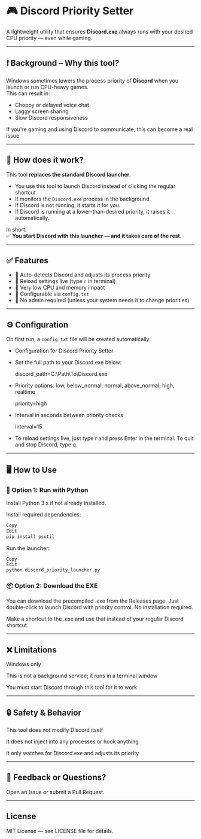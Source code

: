 # 🎮 Discord Priority Setter

A lightweight utility that ensures **Discord.exe** always runs with your desired CPU priority — even while gaming.

---

## ❗ Background – Why this tool?

Windows sometimes lowers the process priority of **Discord** when you launch or run CPU-heavy games.  
This can result in:

- Choppy or delayed voice chat
- Laggy screen sharing
- Slow Discord responsiveness

If you're gaming and using Discord to communicate, this can become a real issue.

---

## 🚀 How does it work?

This tool **replaces the standard Discord launcher**.

- You use this tool to launch Discord instead of clicking the regular shortcut.
- It monitors the `Discord.exe` process in the background.
- If Discord is not running, it starts it for you.
- If Discord is running at a lower-than-desired priority, it raises it automatically.

In short:  
✅ **You start Discord with this launcher — and it takes care of the rest.**

---

## ✅ Features

- 🧠 Auto-detects Discord and adjusts its process priority
- 🔄 Reload settings live (type `r` in terminal)
- 💾 Very low CPU and memory impact
- 🧩 Configurable via `config.txt`
- 👤 No admin required (unless your system needs it to change priorities)

---

## ⚙️ Configuration

On first run, a `config.txt` file will be created automatically:

- Configuration for Discord Priority Setter

- Set the full path to your Discord.exe below:

  discord_path=C:\Path\To\Discord.exe

- Priority options: low, below_normal, normal, above_normal, high, realtime

  priority=high

- Interval in seconds between priority checks

  interval=15

- To reload settings live, just type r and press Enter in the terminal. To quit and stop Discord, type q.

---

## 🖥️ How to Use

### 🐍 Option 1: Run with Python

Install Python 3.x if not already installed.

Install required dependencies:

```bash
Copy
Edit
pip install psutil
```

Run the launcher:

```bash
Copy
Edit
python discord_priority_launcher.py
```

### 📦 Option 2: Download the EXE

You can download the precompiled .exe from the Releases page.
Just double-click to launch Discord with priority control. No installation required.

Make a shortcut to the .exe and use that instead of your regular Discord shortcut.

---

## ❌ Limitations

Windows only

This is not a background service; it runs in a terminal window

You must start Discord through this tool for it to work

---

## 🔒 Safety & Behavior

This tool does not modify Discord itself

It does not inject into any processes or hook anything

It only watches for Discord.exe and adjusts its priority

---

## 🙋 Feedback or Questions?

Open an Issue or submit a Pull Request.

---

## License

MIT License — see LICENSE file for details.
